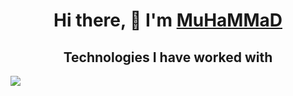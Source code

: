 <h1 align="center">Hi there, 👋  I'm <a href="https://t.me/AgReSSoR_vu" target="_blank">MuHaMMaD</a> </h1>



<h2 align="center">Technologies I have worked with</h2>

<img src="https://img.shields.io/badge/node.js-6DA55F"/>

<!--
**MuSliM-95/MuSliM-95** is a ✨ _special_ ✨ repository because its `README.md` (this file) appears on your GitHub profile.

Here are some ideas to get you started:

- 🔭 I’m currently working on ...
- 🌱 I’m currently learning ...
- 👯 I’m looking to collaborate on ...
- 🤔 I’m looking for help with ...
- 💬 Ask me about ...
- 📫 How to reach me: ...
- 😄 Pronouns: ...
- ⚡ Fun fact: ...
-->
